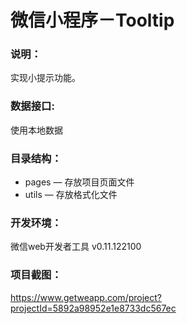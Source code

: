 # 微信小程序－Tooltip

### 说明：

实现小提示功能。

### 数据接口:

使用本地数据

### 目录结构：

- pages — 存放项目页面文件
- utils — 存放格式化文件

### 开发环境：

微信web开发者工具 v0.11.122100

### 项目截图：

https://www.getweapp.com/project?projectId=5892a98952e1e8733dc567ec